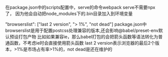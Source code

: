 在package.json中的scripts配置中，serve的命令webpack serve不需要npx了，
因为他会自动把node_modules下的.bin目录加入到环境变量

"browserslist": ["last 2 version", "> 1%", "not dead"]
package.json中browserslist是用于配置postcss处理兼容的版本,还会影响@babel/preset-env默认预设打包产物
比如如果兼容ie，那么babel打包的会把箭头函数等语法转化为普通函数，不考虑ie时会直接使用箭头函数
last 2 version表示浏览器的最后2个版本，>1%是市场占有率>1%的，not dead是还在维护的